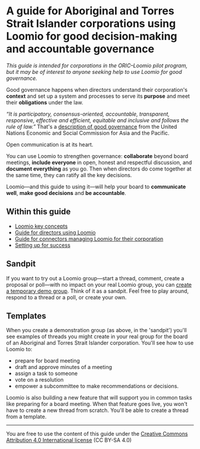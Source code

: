 # A guide for Aboriginal and Torres Strait Islander corporations using Loomio for good decision-making and accountable governance

*This guide is intended for corporations in the ORIC–Loomio pilot program, but it may be of interest to anyone seeking help to use Loomio for good governance.*

Good governance happens when directors understand their corporation's **context** and set up a system and processes to serve its **purpose** and meet their **obligations** under the law.

*“It is participatory, consensus-oriented, accountable, transparent, responsive, effective and efficient, equitable and inclusive and follows the rule of law.”* That's a [description of good governance](https://www.unescap.org/sites/default/d8files/knowledge-products/good-governance.pdf) from the United Nations Economic and Social Commission for Asia and the Pacific.

Open communication is at its heart.

You can use Loomio to strengthen governance: **collaborate** beyond board meetings, **include everyone** in open, honest and respectful discussion, and **document everything** as you go. Then when directors do come together at the same time, they can ratify all the key decisions.

Loomio—and this guide to using it—will help your board to **communicate well**, **make good decisions** and **be accountable**.

## Within this guide
- [Loomio key concepts](key-concepts-oric.md)
- [Guide for directors using Loomio](guide-directors.md)
- [Guide for connectors managing Loomio for their corporation](guide-connectors.md)
- [Setting up for success](for-success.md)

## Sandpit
If you want to try out a Loomio group—start a thread, comment, create a proposal or poll—with no impact on your real Loomio group, you can [create a temporary demo group](https://decisions.oric.gov.au/try). Think of it as a sandpit. Feel free to play around, respond to a thread or a poll, or create your own. 

## Templates
When you create a demonstration group (as above, in the 'sandpit') you'll see examples of threads you might create in your real group for the board of an Aboriginal and Torres Strait Islander corporation. You'll see how to use Loomio to:
- prepare for board meeting
- draft and approve minutes of a meeting
- assign a task to someone
- vote on a resolution
- empower a subcommittee to make recommendations or decisions.  

Loomio is also building a new feature that will support you in common tasks like preparing for a board meeting. When that feature goes live, you won't have to create a new thread from scratch. You'll be able to create a thread from a template.

---
You are free to use the content of this guide under the [Creative Commons Attribution 4.0 International license](https://creativecommons.org/licenses/by-sa/4.0/) (CC BY-SA 4.0) 
